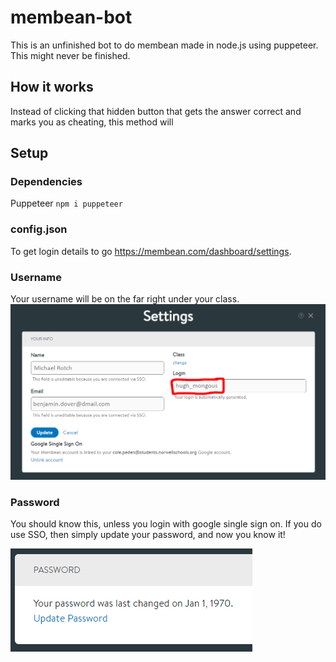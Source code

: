 # membean-bot
This is an unfinished bot to do membean made in node.js using puppeteer.
This might never be finished.

## How it works
Instead of clicking that hidden button that gets the answer correct and marks you as cheating, this method will 

## Setup

### Dependencies

Puppeteer
`npm i puppeteer`

### config.json

To get login details to go https://membean.com/dashboard/settings.

### Username

Your username will be on the far right under your class.
![Finding your username](https://github.com/Colep14/membean-bot/blob/main/username.png?raw=true)

### Password

You should know this, unless you login with google single sign on.
If you do use SSO, then simply update your password, and now you know it!

![Updating your password.](https://github.com/Colep14/membean-bot/blob/main/pwd.png?raw=true)
